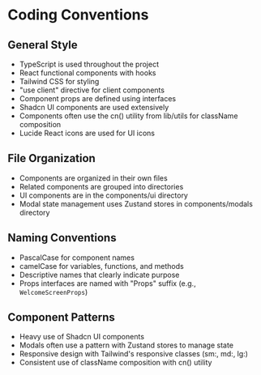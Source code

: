 # Coding Conventions

## General Style
- TypeScript is used throughout the project
- React functional components with hooks
- Tailwind CSS for styling
- "use client" directive for client components
- Component props are defined using interfaces
- Shadcn UI components are used extensively
- Components often use the cn() utility from lib/utils for className composition
- Lucide React icons are used for UI icons

## File Organization
- Components are organized in their own files
- Related components are grouped into directories
- UI components are in the components/ui directory
- Modal state management uses Zustand stores in components/modals directory

## Naming Conventions
- PascalCase for component names
- camelCase for variables, functions, and methods
- Descriptive names that clearly indicate purpose
- Props interfaces are named with "Props" suffix (e.g., `WelcomeScreenProps`)

## Component Patterns
- Heavy use of Shadcn UI components
- Modals often use a pattern with Zustand stores to manage state
- Responsive design with Tailwind's responsive classes (sm:, md:, lg:)
- Consistent use of className composition with cn() utility
